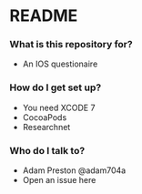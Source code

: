 # README #



### What is this repository for? ###

* An IOS questionaire 


### How do I get set up? ###

* You need XCODE 7
* CocoaPods
* Researchnet

### Who do I talk to? ###

* Adam Preston @adam704a
* Open an issue here